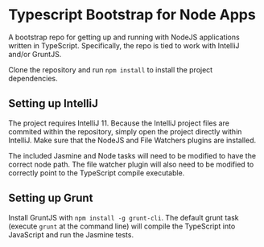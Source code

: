 Typescript Bootstrap for Node Apps
====================

A bootstrap repo for getting up and running with NodeJS applications written in TypeScript. Specifically, 
the repo is tied to work with IntelliJ and/or GruntJS.

Clone the repository and run `npm install` to install the project dependencies.

## Setting up IntelliJ
The project requires IntelliJ 11. Because the IntelliJ project files are commited within the repository, simply 
open the project directly within IntelliJ. Make sure that the NodeJS and File Watchers plugins are installed. 

The included Jasmine and Node tasks will need to be modified to have the correct node path. The file watcher plugin
will also need to be modified to correctly point to the TypeScript compile executable. 

## Setting up Grunt
Install GruntJS with `npm install -g grunt-cli`. The default grunt task (execute `grunt` at the command line) will 
compile the TypeScript into JavaScript and run the Jasmine tests.
